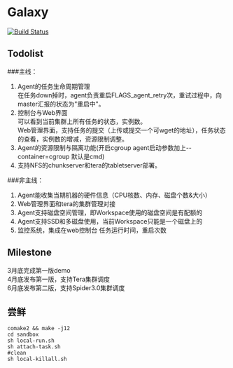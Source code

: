 # Galaxy

[![Build Status](https://travis-ci.org/bluebore/galaxy.svg?branch=master)](https://travis-ci.org/bluebore/galaxy)

## Todolist
###主线：
1. Agent的任务生命周期管理  
   在任务down掉时，agent负责重启FLAGS_agent_retry次，重试过程中，向master汇报的状态为"重启中"。
2. 控制台与Web界面  
   可以看到当前集群上所有任务的状态，实例数。  
   Web管理界面，支持任务的提交（上传或提交一个可wget的地址），任务状态的查看，实例数的增减，资源限制调整。
3. Agent的资源限制与隔离功能(开启cgroup agent启动参数加上--container=cgroup 默认是cmd)
4. 支持NFS的chunkserver和tera的tabletserver部署。

###非主线：
1. Agent能收集当期机器的硬件信息（CPU核数、内存、磁盘个数&大小）
2. Web管理界面和tera的集群管理对接
3. Agent支持磁盘空间管理，即Workspace使用的磁盘空间是有配额的
4. Agent支持SSD和多磁盘使用，当前Workspace只能是一个磁盘上的
5. 监控系统，集成在web控制台
   任务运行时间，重启次数

## Milestone
3月底完成第一版demo  
4月底发布第一版，支持Tera集群调度  
6月底发布第二版，支持Spider3.0集群调度  

## 尝鲜
```
comake2 && make -j12
cd sandbox
sh local-run.sh
sh attach-task.sh
#clean
sh local-killall.sh
```
